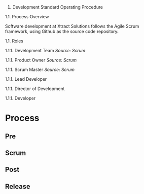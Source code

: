1. Development Standard Operating Procedure

1.1. Process Overview

Software development at Xtract Solutions follows the Agile Scrum framework, using Github as the source code repository. 

1.1. Roles

1.1.1. Development Team
*Source: Scrum*

1.1.1. Product Owner
*Source: Scrum*

1.1.1. Scrum Master
*Source: Scrum*

1.1.1. Lead Developer

1.1.1. Director of Development

1.1.1. Developer



# Process

## Pre

## Scrum

## Post

## Release

